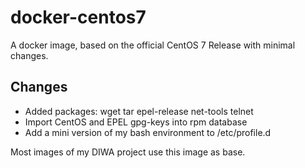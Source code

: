 # docker-centos7

A docker image, based on the official CentOS 7 Release with minimal changes.

## Changes
* Added packages: wget tar epel-release net-tools telnet
* Import CentOS and EPEL gpg-keys into rpm database
* Add a mini version of my bash environment to /etc/profile.d

Most images of my DIWA project use this image as base.
